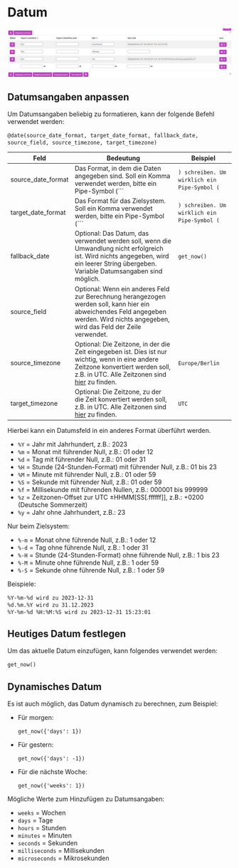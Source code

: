 # Datum

![](../../../img/convert_datetime.png)
## Datumsangaben anpassen

Um Datumsangaben beliebig zu formatieren, kann der folgende Befehl verwendet werden:

```
@date(source_date_format, target_date_format, fallback_date, source_field, source_timezone, target_timezone)
```

| Feld               | Bedeutung                                                                                          | Beispiel        |
|------------------- |---------------------------------------------------------------------------------------------------|-----------------|
| source_date_format | Das Format, in dem die Daten angegeben sind. Soll ein Komma verwendet werden, bitte ein Pipe-Symbol (```|```) schreiben. Um wirklich ein Pipe-Symbol (```|```) zu schreiben, bitte zwei Pipe-Symbole (```||```) verwenden. | `%Y-%m-%d`  |
| target_date_format | Das Format für das Zielsystem. Soll ein Komma verwendet werden, bitte ein Pipe-Symbol (```|```) schreiben. Um wirklich ein Pipe-Symbol (```|```) zu schreiben, bitte zwei Pipe-Symbole (```||```) verwenden. | `%Y-%m-%d`  |
| fallback_date      | Optional: Das Datum, das verwendet werden soll, wenn die Umwandlung nicht erfolgreich ist. Wird nichts angegeben, wird ein leerer String übergeben. Variable Datumsangaben sind möglich. | `get_now()` |
| source_field       | Optional: Wenn ein anderes Feld zur Berechnung herangezogen werden soll, kann hier ein abweichendes Feld angegeben werden. Wird nichts angegeben, wird das Feld der Zeile verwendet. | |
| source_timezone    | Optional: Die Zeitzone, in der die Zeit eingegeben ist. Dies ist nur wichtig, wenn in eine andere Zeitzone konvertiert werden soll, z.B. in UTC. Alle Zeitzonen sind [hier](04_functions_datetimezones.md) zu finden. | `Europe/Berlin` |
| target_timezone    | Optional: Die Zeitzone, zu der die Zeit konvertiert werden soll, z.B. in UTC. Alle Zeitzonen sind [hier](04_functions_datetimezones.md) zu finden. | `UTC` |

Hierbei kann ein Datumsfeld in ein anderes Format überführt werden.

- `%Y` = Jahr mit Jahrhundert, z.B.: 2023
- `%m` = Monat mit führender Null, z.B.: 01 oder 12
- `%d` = Tag mit führender Null, z.B.: 01 oder 31
- `%H` = Stunde (24-Stunden-Format) mit führender Null, z.B.: 01 bis 23
- `%M` = Minute mit führender Null, z.B.: 01 oder 59
- `%S` = Sekunde mit führender Null, z.B.: 01 oder 59
- `%f` = Millisekunde mit führenden Nullen, z.B.: 000001 bis 999999
- `%z` = Zeitzonen-Offset zur UTC ±HHMM[SS[.ffffff]], z.B.: +0200 (Deutsche Sommerzeit)
- `%y` = Jahr ohne Jahrhundert, z.B.: 23

Nur beim Zielsystem:

- `%-m` = Monat ohne führende Null, z.B.: 1 oder 12
- `%-d` = Tag ohne führende Null, z.B.: 1 oder 31
- `%-H` = Stunde (24-Stunden-Format) ohne führende Null, z.B.: 1 bis 23
- `%-M` = Minute ohne führende Null, z.B.: 1 oder 59
- `%-S` = Sekunde ohne führende Null, z.B.: 1 oder 59

Beispiele:
```
%Y-%m-%d wird zu 2023-12-31
%d.%m.%Y wird zu 31.12.2023
%Y-%m-%d %H:%M:%S wird zu 2023-12-31 15:23:01
```

## Heutiges Datum festlegen

Um das aktuelle Datum einzufügen, kann folgendes verwendet werden:
```
get_now()
```

## Dynamisches Datum

Es ist auch möglich, das Datum dynamisch zu berechnen, zum Beispiel:

- Für morgen:
  ```
  get_now({'days': 1})
  ```
- Für gestern:
  ```
  get_now({'days': -1})
  ```
- Für die nächste Woche:
  ```
  get_now({'weeks': 1})
  ```

Mögliche Werte zum Hinzufügen zu Datumsangaben:

- `weeks` = Wochen
- `days` = Tage
- `hours` = Stunden
- `minutes` = Minuten
- `seconds` = Sekunden
- `milliseconds` = Millisekunden
- `microseconds` = Mikrosekunden
